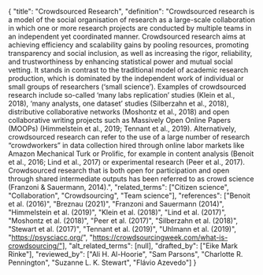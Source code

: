 {
    "title": "Crowdsourced Research",
    "definition": "Crowdsourced research is a model of the social organisation of research as a large-scale collaboration in which one or more research projects are conducted by multiple teams in an independent yet coordinated manner. Crowdsourced research aims at achieving efficiency and scalability gains by pooling resources, promoting transparency and social inclusion, as well as increasing the rigor, reliability, and trustworthiness by enhancing statistical power and mutual social vetting. It stands in contrast to the traditional model of academic research production, which is dominated by the independent work of individual or small groups of researchers (‘small science’). Examples of crowdsourced research include so-called ‘many labs replication’ studies (Klein et al., 2018), ‘many analysts, one dataset’ studies (Silberzahn et al., 2018), distributive collaborative networks (Moshontz et al., 2018) and open collaborative writing projects such as Massively Open Online Papers (MOOPs) (Himmelstein et al., 2019; Tennant et al., 2019). Alternatively, crowdsourced research can refer to the use of a large number of research “crowdworkers” in data collection hired through online labor markets like Amazon Mechanical Turk or Prolific, for example in content analysis (Benoit et al., 2016; Lind et al., 2017) or experimental research (Peer et al., 2017). Crowdsourced research that is both open for participation and open through shared intermediate outputs has been referred to as crowd science (Franzoni & Sauermann, 2014).",
    "related_terms": ["Citizen science", "Collaboration", "Crowdsourcing", "Team science"],
    "references": ["Benoit et al. (2016)", "Breznau (2021)", "Franzoni and Sauermann (2014)", "Himmelstein et al. (2019)", "Klein et al. (2018)", "Lind et al. (2017)", "Moshontz et al. (2018)", "Peer et al. (2017)", "Silberzahn et al. (2018)", "Stewart et al. (2017)", "Tennant et al. (2019)", "Uhlmann et al. (2019)", "https://psysciacc.org/", "https://crowdsourcingweek.com/what-is-crowdsourcing/"],
    "alt_related_terms": [null],
    "drafted_by": ["Eike Mark Rinke"],
    "reviewed_by": ["Ali H. Al-Hoorie", "Sam Parsons", "Charlotte R. Pennington", "Suzanne L. K. Stewart", "Flávio Azevedo"]
  }
